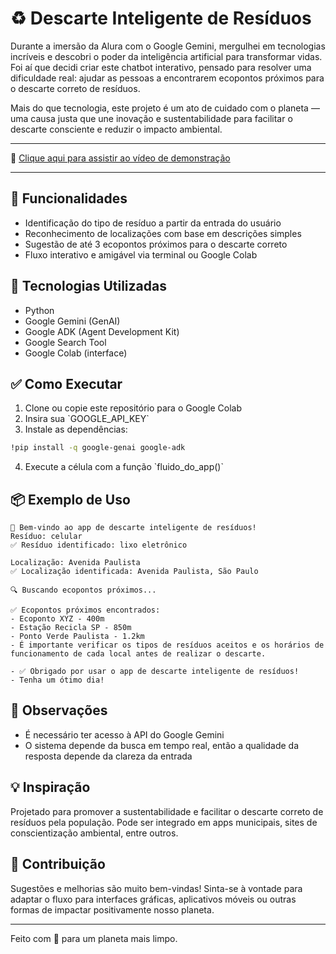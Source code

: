 # ♻️ Descarte Inteligente de Resíduos

Durante a imersão da Alura com o Google Gemini, mergulhei em tecnologias incríveis e descobri o poder da inteligência artificial para transformar vidas. Foi aí que decidi criar este chatbot interativo, pensado para resolver uma dificuldade real: ajudar as pessoas a encontrarem ecopontos próximos para o descarte correto de resíduos.

Mais do que tecnologia, este projeto é um ato de cuidado com o planeta — uma causa justa que une inovação e sustentabilidade para facilitar o descarte consciente e reduzir o impacto ambiental.

---

<!-- Vídeo de demonstração do projeto -->

🎥 [Clique aqui para assistir ao vídeo de demonstração](https://drive.google.com/file/d/1AI822sDuTicwXAZNvamchJARHki47jWb/view?usp=sharing)




---

## 🚀 Funcionalidades

- Identificação do tipo de resíduo a partir da entrada do usuário  
- Reconhecimento de localizações com base em descrições simples  
- Sugestão de até 3 ecopontos próximos para o descarte correto  
- Fluxo interativo e amigável via terminal ou Google Colab  

## 🔧 Tecnologias Utilizadas

- Python  
- Google Gemini (GenAI)  
- Google ADK (Agent Development Kit)  
- Google Search Tool  
- Google Colab (interface)  

## ✅ Como Executar

1. Clone ou copie este repositório para o Google Colab  
2. Insira sua \`GOOGLE_API_KEY\`  
3. Instale as dependências:

```bash
!pip install -q google-genai google-adk
```

4. Execute a célula com a função \`fluido_do_app()\`

## 📦 Exemplo de Uso

```plaintext
👋 Bem-vindo ao app de descarte inteligente de resíduos!
Resíduo: celular
✅ Resíduo identificado: lixo eletrônico

Localização: Avenida Paulista
✅ Localização identificada: Avenida Paulista, São Paulo

🔍 Buscando ecopontos próximos...

✅ Ecopontos próximos encontrados:
- Ecoponto XYZ - 400m
- Estação Recicla SP - 850m
- Ponto Verde Paulista - 1.2km
- É importante verificar os tipos de resíduos aceitos e os horários de funcionamento de cada local antes de realizar o descarte.

- ✅ Obrigado por usar o app de descarte inteligente de resíduos!
- Tenha um ótimo dia!
```

## 📌 Observações

- É necessário ter acesso à API do Google Gemini  
- O sistema depende da busca em tempo real, então a qualidade da resposta depende da clareza da entrada  

## 💡 Inspiração

Projetado para promover a sustentabilidade e facilitar o descarte correto de resíduos pela população. Pode ser integrado em apps municipais, sites de conscientização ambiental, entre outros.

## 🧠 Contribuição

Sugestões e melhorias são muito bem-vindas! Sinta-se à vontade para adaptar o fluxo para interfaces gráficas, aplicativos móveis ou outras formas de impactar positivamente nosso planeta.

---

Feito com 💚 para um planeta mais limpo.
